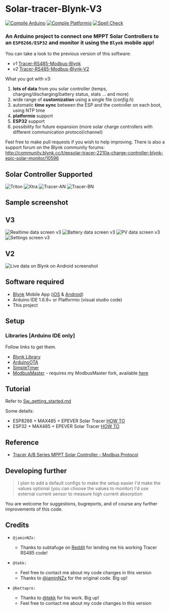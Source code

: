 
# Solar-tracer-Blynk-V3 

[![Compile Arduino](https://github.com/Bettapro/Solar-Tracer-Blynk-V3/actions/workflows/compile-arduino.yml/badge.svg)](https://github.com/Bettapro/Solar-Tracer-Blynk-V3/actions/workflows/compile-arduino.yml)
[![Compile Platformio](https://github.com/Bettapro/Solar-Tracer-Blynk-V3/actions/workflows/compile-platformio.yml/badge.svg)](https://github.com/Bettapro/Solar-Tracer-Blynk-V3/actions/workflows/compile-platformio.yml)
[![Spell Check](https://github.com/Bettapro/Solar-Tracer-Blynk-V3/actions/workflows/spell-check.yml/badge.svg)](https://github.com/Bettapro/Solar-Tracer-Blynk-V3/actions/workflows/spell-check.yml)


### An Arduino project to connect one MPPT Solar Controllers to an `ESP8266/ESP32` and monitor it using the `Blynk` mobile app!

You can take a look to the previous version of this software:
* *v1* [Tracer-RS485-Modbus-Blynk](https://github.com/jaminNZx/Tracer-RS485-Modbus-Blynk)
* *v2* [Tracer-RS485-Modbus-Blynk-V2](https://github.com/tekk/Tracer-RS485-Modbus-Blynk-V2)

What you got with v3:
1. **lots of data** from you solar controller (temps, charging/discharging/battery status, stats ... and more)
2. wide range of **customization** using a single file (*config.h*)
3. automatic **time sync** between the ESP and the controller on each boot, using NTP time
4. **platformio** support
5. **ESP32** support
6. possibility for future expansion (more solar charge controllers with different communication protocol/channel)


Feel free to make pull requests if you wish to help improving.
There is also a support forum on the Blynk community forums: http://community.blynk.cc/t/epsolar-tracer-2210a-charge-controller-blynk-epic-solar-monitor/10596


## Solar Controller Supported

![Triton](images/mppt-triton.png)
![Xtra](images/mppt-xtra.png)
![Tracer-AN](images/tracer-a.png)
![Tracer-BN](images/tracer-b.png)


## Sample screenshot

## V3
![Realtime data screen v3](images/screenshot-blynk_v3_realtime.png)
![Battery data screen v3](images/screenshot-blynk_v3_battery.png)
![PV data screen v3](images/screenshot-blynk_v3_pv.png)
![Settings screen v3](images/screenshot-blynk_v3_settings.png)

## V2
![Live data on Blynk on Android screenshot](images/screenshot-blynk.png)


## Software required

* [Blynk](http://www.blynk.cc/) Mobile App ([iOS](https://itunes.apple.com/us/app/blynk-iot-for-arduino-rpi/id808760481?mt=8) & [Android](https://play.google.com/store/apps/details?id=cc.blynk&hl=en))
* Arduino IDE 1.6.9+ or Platformio (visual studio code)
* This project

## Setup

### Libraries [Arduino IDE only]

Follow links to get them.

* [Blynk Library](https://github.com/blynkkk/blynk-library)
* [ArduinoOTA](https://github.com/esp8266/Arduino/tree/master/libraries/ArduinoOTA)
* [SimpleTimer](https://github.com/schinken/SimpleTimer)
* [ModbusMaster](https://github.com/4-20ma/ModbusMaster) - requires my ModbusMaster fork, available [here](https://github.com/Bettapro/ModbusMaster) 

## Tutorial

Refer to [Sw_getting_started.md](docs/Sw_getting_started.md) 

Some details:
- ESP8266 + MAX485 +  EPEVER Solar Tracer [HOW TO](docs/Esp8266_max485_epever_rj45.md)
- ESP32 + MAX485 +  EPEVER Solar Tracer [HOW TO](docs/Esp32_max485_epever_rj45.md)


## Reference

* [Tracer A/B Series MPPT Solar Controller - Modbus Protocol](images/1733_modbus_protocol.pdf)

## Developing further

> I plan to add a default configs to make the setup easier
> I'd make the values optional (you can choose the values to monitor)
> I'd use external current sensor to measure high current absorption

You are welcome for suggestions, bugreports, and of course any further improvements of this code.

## Credits

- `@jaminNZx:`
	- Thanks to subtafuge on [Reddit](https://www.reddit.com/r/esp8266/comments/59dt00/using_esp8266_to_connect_rs485_modbus_protocol/) for lending me his working Tracer RS485 code! 

- `@tekk:`
	- Feel free to contact me about my code changes in this version 
	- Thanks to [@jaminNZx](https://github.com/jaminNZx) for the original code. Big up!

- `@bettapro:`
	- Thanks to [@tekk](https://github.com/tekk) for his work. Big up!
	- Feel free to contact me about my code changes in this version
